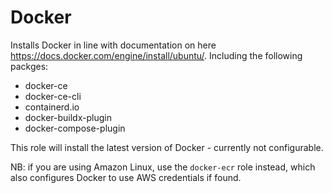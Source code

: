 # Docker

Installs Docker in line with documentation on here https://docs.docker.com/engine/install/ubuntu/. Including the following
packges:

- docker-ce
- docker-ce-cli
- containerd.io
- docker-buildx-plugin
- docker-compose-plugin

This role will install the latest version of Docker - currently not configurable.

NB: if you are using Amazon Linux, use the `docker-ecr` role instead, which also configures Docker to use AWS credentials
if found.
